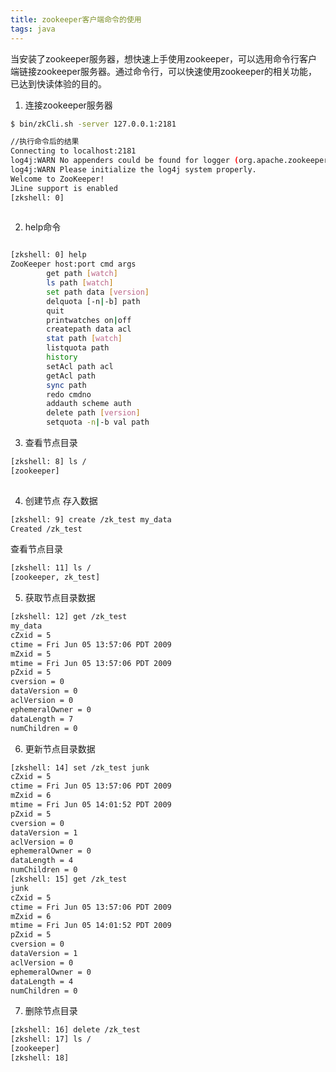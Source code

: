 ```yaml
---
title: zookeeper客户端命令的使用
tags: java
---
```


当安装了zookeeper服务器，想快速上手使用zookeeper，可以选用命令行客户端链接zookeeper服务器。通过命令行，可以快速使用zookeeper的相关功能，已达到快读体验的目的。

1. 连接zookeeper服务器

```bash
$ bin/zkCli.sh -server 127.0.0.1:2181

//执行命令后的结果
Connecting to localhost:2181
log4j:WARN No appenders could be found for logger (org.apache.zookeeper.ZooKeeper).
log4j:WARN Please initialize the log4j system properly.
Welcome to ZooKeeper!
JLine support is enabled
[zkshell: 0]
        

```

2. help命令

```bash

[zkshell: 0] help
ZooKeeper host:port cmd args
        get path [watch]
        ls path [watch]
        set path data [version]
        delquota [-n|-b] path
        quit
        printwatches on|off
        createpath data acl
        stat path [watch]
        listquota path
        history
        setAcl path acl
        getAcl path
        sync path
        redo cmdno
        addauth scheme auth
        delete path [version]
        setquota -n|-b val path


```

3. 查看节点目录

```bash
[zkshell: 8] ls /
[zookeeper]
        
```

4. 创建节点 存入数据

```bash
[zkshell: 9] create /zk_test my_data
Created /zk_test

```
查看节点目录

```bash
[zkshell: 11] ls /
[zookeeper, zk_test]

```

5. 获取节点目录数据

```bash
[zkshell: 12] get /zk_test
my_data
cZxid = 5
ctime = Fri Jun 05 13:57:06 PDT 2009
mZxid = 5
mtime = Fri Jun 05 13:57:06 PDT 2009
pZxid = 5
cversion = 0
dataVersion = 0
aclVersion = 0
ephemeralOwner = 0
dataLength = 7
numChildren = 0

```

6. 更新节点目录数据

```bash
[zkshell: 14] set /zk_test junk
cZxid = 5
ctime = Fri Jun 05 13:57:06 PDT 2009
mZxid = 6
mtime = Fri Jun 05 14:01:52 PDT 2009
pZxid = 5
cversion = 0
dataVersion = 1
aclVersion = 0
ephemeralOwner = 0
dataLength = 4
numChildren = 0
[zkshell: 15] get /zk_test
junk
cZxid = 5
ctime = Fri Jun 05 13:57:06 PDT 2009
mZxid = 6
mtime = Fri Jun 05 14:01:52 PDT 2009
pZxid = 5
cversion = 0
dataVersion = 1
aclVersion = 0
ephemeralOwner = 0
dataLength = 4
numChildren = 0
```

7. 删除节点目录

```bash
[zkshell: 16] delete /zk_test
[zkshell: 17] ls /
[zookeeper]
[zkshell: 18]
```